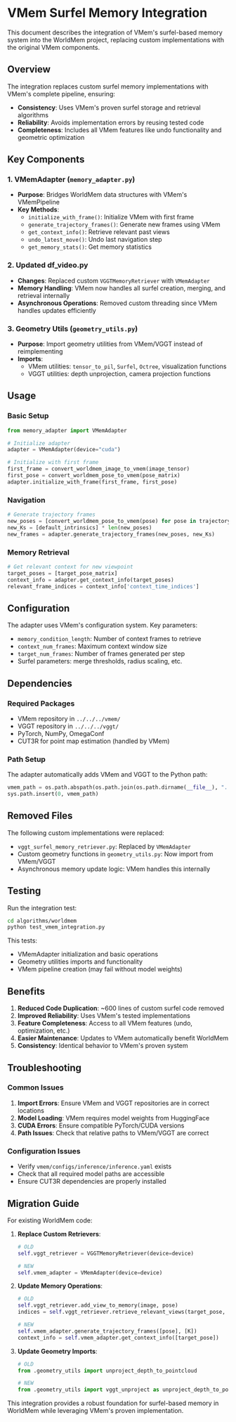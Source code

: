 # VMem Surfel Memory Integration

This document describes the integration of VMem's surfel-based memory system into the WorldMem project, replacing custom implementations with the original VMem components.

## Overview

The integration replaces custom surfel memory implementations with VMem's complete pipeline, ensuring:
- **Consistency**: Uses VMem's proven surfel storage and retrieval algorithms
- **Reliability**: Avoids implementation errors by reusing tested code
- **Completeness**: Includes all VMem features like undo functionality and geometric optimization

## Key Components

### 1. VMemAdapter (`memory_adapter.py`)
- **Purpose**: Bridges WorldMem data structures with VMem's VMemPipeline
- **Key Methods**:
  - `initialize_with_frame()`: Initialize VMem with first frame
  - `generate_trajectory_frames()`: Generate new frames using VMem
  - `get_context_info()`: Retrieve relevant past views
  - `undo_latest_move()`: Undo last navigation step
  - `get_memory_stats()`: Get memory statistics

### 2. Updated df_video.py
- **Changes**: Replaced custom `VGGTMemoryRetriever` with `VMemAdapter`
- **Memory Handling**: VMem now handles all surfel creation, merging, and retrieval internally
- **Asynchronous Operations**: Removed custom threading since VMem handles updates efficiently

### 3. Geometry Utils (`geometry_utils.py`)
- **Purpose**: Import geometry utilities from VMem/VGGT instead of reimplementing
- **Imports**: 
  - VMem utilities: `tensor_to_pil`, `Surfel`, `Octree`, visualization functions
  - VGGT utilities: depth unprojection, camera projection functions

## Usage

### Basic Setup
```python
from memory_adapter import VMemAdapter

# Initialize adapter
adapter = VMemAdapter(device="cuda")

# Initialize with first frame
first_frame = convert_worldmem_image_to_vmem(image_tensor)
first_pose = convert_worldmem_pose_to_vmem(pose_matrix)
adapter.initialize_with_frame(first_frame, first_pose)
```

### Navigation
```python
# Generate trajectory frames
new_poses = [convert_worldmem_pose_to_vmem(pose) for pose in trajectory_poses]
new_Ks = [default_intrinsics] * len(new_poses)
new_frames = adapter.generate_trajectory_frames(new_poses, new_Ks)
```

### Memory Retrieval
```python
# Get relevant context for new viewpoint
target_poses = [target_pose_matrix]
context_info = adapter.get_context_info(target_poses)
relevant_frame_indices = context_info['context_time_indices']
```

## Configuration

The adapter uses VMem's configuration system. Key parameters:
- `memory_condition_length`: Number of context frames to retrieve
- `context_num_frames`: Maximum context window size
- `target_num_frames`: Number of frames generated per step
- Surfel parameters: merge thresholds, radius scaling, etc.

## Dependencies

### Required Packages
- VMem repository in `../../../vmem/`
- VGGT repository in `../../../vggt/`
- PyTorch, NumPy, OmegaConf
- CUT3R for point map estimation (handled by VMem)

### Path Setup
The adapter automatically adds VMem and VGGT to the Python path:
```python
vmem_path = os.path.abspath(os.path.join(os.path.dirname(__file__), "../../../vmem"))
sys.path.insert(0, vmem_path)
```

## Removed Files

The following custom implementations were replaced:
- `vggt_surfel_memory_retriever.py`: Replaced by `VMemAdapter`
- Custom geometry functions in `geometry_utils.py`: Now import from VMem/VGGT
- Asynchronous memory update logic: VMem handles this internally

## Testing

Run the integration test:
```bash
cd algorithms/worldmem
python test_vmem_integration.py
```

This tests:
- VMemAdapter initialization and basic operations
- Geometry utilities imports and functionality
- VMem pipeline creation (may fail without model weights)

## Benefits

1. **Reduced Code Duplication**: ~600 lines of custom surfel code removed
2. **Improved Reliability**: Uses VMem's tested implementations
3. **Feature Completeness**: Access to all VMem features (undo, optimization, etc.)
4. **Easier Maintenance**: Updates to VMem automatically benefit WorldMem
5. **Consistency**: Identical behavior to VMem's proven system

## Troubleshooting

### Common Issues

1. **Import Errors**: Ensure VMem and VGGT repositories are in correct locations
2. **Model Loading**: VMem requires model weights from HuggingFace
3. **CUDA Errors**: Ensure compatible PyTorch/CUDA versions
4. **Path Issues**: Check that relative paths to VMem/VGGT are correct

### Configuration Issues
- Verify `vmem/configs/inference/inference.yaml` exists
- Check that all required model paths are accessible
- Ensure CUT3R dependencies are properly installed

## Migration Guide

For existing WorldMem code:

1. **Replace Custom Retrievers**:
   ```python
   # OLD
   self.vggt_retriever = VGGTMemoryRetriever(device=device)
   
   # NEW
   self.vmem_adapter = VMemAdapter(device=device)
   ```

2. **Update Memory Operations**:
   ```python
   # OLD
   self.vggt_retriever.add_view_to_memory(image, pose)
   indices = self.vggt_retriever.retrieve_relevant_views(target_pose, k=8)
   
   # NEW
   self.vmem_adapter.generate_trajectory_frames([pose], [K])
   context_info = self.vmem_adapter.get_context_info([target_pose])
   ```

3. **Update Geometry Imports**:
   ```python
   # OLD
   from .geometry_utils import unproject_depth_to_pointcloud
   
   # NEW
   from .geometry_utils import vggt_unproject as unproject_depth_to_pointcloud
   ```

This integration provides a robust foundation for surfel-based memory in WorldMem while leveraging VMem's proven implementation.
